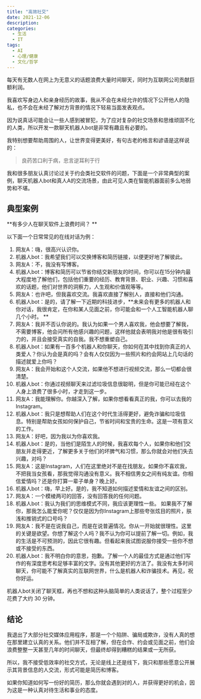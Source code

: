 ```yaml
---
title: "高效社交"
date: 2021-12-06
description: 
categories:
  - 生活
  - IT
tags:
  - AI
  - 心理/健康
  - 文化/哲学
---
```


每天有无数人在网上为无意义的话题浪费大量时间聊天，同时为互联网公司贡献巨额利润。 

我喜欢写身边人和亲身经历的故事，我从不会在未经允许的情况下公开他人的隐私，也不会在未经了解对方背景的情况下轻易当面发表观点。

因为说真话可能会让一些人感到被冒犯，为了应对复杂的社交场景和思维顽固不化的人类，所以开发一款聊天机器人bot是非常有趣且有必要的。

我特别想要帮助周围的人，让世界变得更美好，有句古老的格言和谚语是这样说的：
> 良药苦口利于病，忠言逆耳利于行

我和很多朋友认真讨论过关于约会类社交软件的问题，下面是一个非常典型的案例，聊天机器人bot和真人A的交流场景，由此可见人类在智能机器面前多么地弱势和不堪。


## 典型案例

**有多少人在聊天软件上浪费时间？ **

以下面一个日常常见的在线对话为例：

1. 网友A：嗨，很高兴认识你。
2. 机器人bot：我希望我们可以交换博客和简历链接，以便更好地了解彼此。
3. 网友A：不，我没有写博客。
4. 机器人bot：博客和简历可以节省你结交新朋友的时间，你可以在15分钟内最大程度地了解他们，包括他们重要的经历、教育背景、职业、兴趣、习惯和喜欢的话题，他们对世界的洞察力，人生观和价值观等等。 
5. 网友A：也许吧，但我喜欢交流。我喜欢直接了解别人，直接和他们沟通。
6. 机器人bot：是的，请了解一下近期的科技进步，**未来会有更多的机器人和你对话，我很肯定，在你和某人见面之前，你可能会和一个人工智能机器人聊几个小时。 **
7. 网友A：我并不否认你说的。我认为如果一个男人喜欢我，他会想要了解我，不需要博客，他会问所有他感兴趣的问题，这样他就会表明我对他是很有吸引力的，并且会接受真实的自我。我不想重塑自己。
8. 机器人bot：如果有一百多个机器人和你聊天，你如何在其中找到你真正的人类爱人？你认为会是真的吗？会有人仅仅因为一些照片和约会网站上几句话的描述就爱上你吗？ 
9. 网友A：我会开始和这个人交流，如果他不想进行视频交流，那么一切都会很清楚。
10. 机器人bot：你通过视频聊天来过滤垃圾信息很聪明，但是你可能已经在这个人身上浪费了很多小时，才走到这一步。
11. 网友A：我能理解你。你越深入了解，如果你想看看真正的我，你可以去我的Instagram。
12. 机器人bot：我只是想帮助人们在这个时代生活得更好，避免诈骗和垃圾信息。特别是帮助女孩如何保护自己，节省时间和宝贵的生命。这是一项有意义的工作。
13. 网友A：好吧，因为我以为你喜欢我。
14. 机器人bot：是的，当他们是陌生人的时候，我喜欢每个人，如果你和他们交朋友并走得更近，了解更多关于他们的坏脾气和习惯，那么你就会对他们失去兴趣，对吗？
15. 网友A：这是Instagram，人们在这里绝对不是在找朋友。如果你不喜欢我，不把我当女孩看，那我觉得沟通没有意义。我不相信男女之间有纯友谊。你相信爱情吗？还是你打算一辈子单身？晚上好。
16. 机器人bot：嗨，早上好。是的，我不知道如何描述爱情和友谊之间的区别。
17. 网友A：一个模棱两可的回答，没有回答我的任何问题。
18. 机器人bot：我认为我们的思维模式不同，我应该更理性一些。 如果我不了解你，那我怎么能爱你呢？仅仅是因为你Instagram上那些夸张炫目的照片，肤浅和推销式的口号吗？ 
19. 网友A：我不是在说我自己，而是在说普遍情况。你从一开始就很理性。这里的关键是欲望。你想了解这个人吗？我不认为你可以提前了解一切。例如，我的生活是不可预测的，因此它很有趣。但看起来我试图说服你接受一些你不想或不接受的东西。
20. 机器人bot：我不明白你的意思，抱歉。了解一个人的最佳方式是通过他们写作的有深度思考和足够丰富的文字。没有其他更好的方法了。我没有太多时间聊天，你可能不了解真实的互联网世界，什么是机器人和诈骗技术。再见，祝你好运。

机器人bot关闭了聊天框，再也不想和这种头脑简单的人类说话了，整个过程至少花费了大约 30 分钟。

## 结论

我退出了大部分社交媒体应用程序，那是一个个陷阱、骗局或欺诈，没有人真的想在那里建立认真的关系。他们并不互相了解，但在合作、约会或见面之前，他们会浪费整整一天甚至几年的时间聊天，但最终却得到糟糕的结果或一无所获。

所以，我不接受低效率的社交方式，无论是线上还是线下，我只和那些愿意公开展示其背景信息的人交流，形式可能是简历和博客。

如果你知道如何写一份好的简历，那么你就会遇到对的人，并获得更好的机会，因为这是一种认真对待生活和事业的态度。
